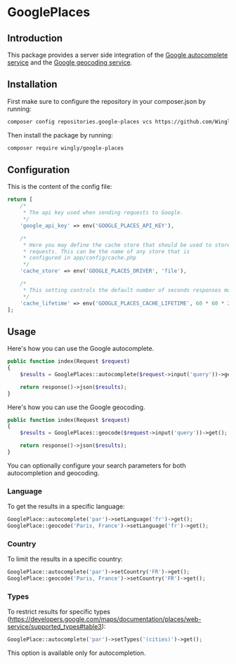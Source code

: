 # GooglePlaces

## Introduction 

This package provides a server side integration of the [Google autocomplete service](https://developers.google.com/maps/documentation/places/web-service/autocomplete) and the [Google geocoding service](https://developers.google.com/maps/documentation/geocoding/start). 

## Installation 

First make sure to configure the repository in your composer.json by running:

```bash
composer config repositories.google-places vcs https://github.com/Wingly-Company/google-places
```

Then install the package by running:

```bash
composer require wingly/google-places
```

## Configuration 

This is the content of the config file:

```php
return [
    /*
     * The api key used when sending requests to Google.
     */
    'google_api_key' => env('GOOGLE_PLACES_API_KEY'),

    /*
     * Here you may define the cache store that should be used to store
     * requests. This can be the name of any store that is
     * configured in app/config/cache.php
     */
    'cache_store' => env('GOOGLE_PLACES_DRIVER', 'file'),

    /*
     * This setting controls the default number of seconds responses must be cached.
     */
    'cache_lifetime' => env('GOOGLE_PLACES_CACHE_LIFETIME', 60 * 60 * 24 * 7),
];
```

## Usage 

Here's how you can use the Google autocomplete.

```php 
public function index(Request $request)
{
    $results = GooglePlaces::autocomplete($request->input('query'))->get();

    return response()->json($results);
}
```

Here's how you can use the Google geocoding.

```php 
public function index(Request $request)
{
    $results = GooglePlaces::geocode($request->input('query'))->get();

    return response()->json($results);
}
```

You can optionally configure your search parameters for both autocompletion and geocoding.   

### Language 
To get the results in a specific language: 

```php 
GooglePlace::autocomplete('par')->setLanguage('fr')->get();
GooglePlace::geocode('Paris, France')->setLanguage('fr')->get();
```

### Country 
To limit the results in a specific country: 

```php 
GooglePlace::autocomplete('par')->setCountry('FR')->get();
GooglePlace::geocode('Paris, France')->setCountry('FR')->get();
```

### Types 

To restrict results for specific types (https://developers.google.com/maps/documentation/places/web-service/supported_types#table3): 

```php 
GooglePlace::autocomplete('par')->setTypes('(cities)')->get();
```

This option is available only for autocompletion.
